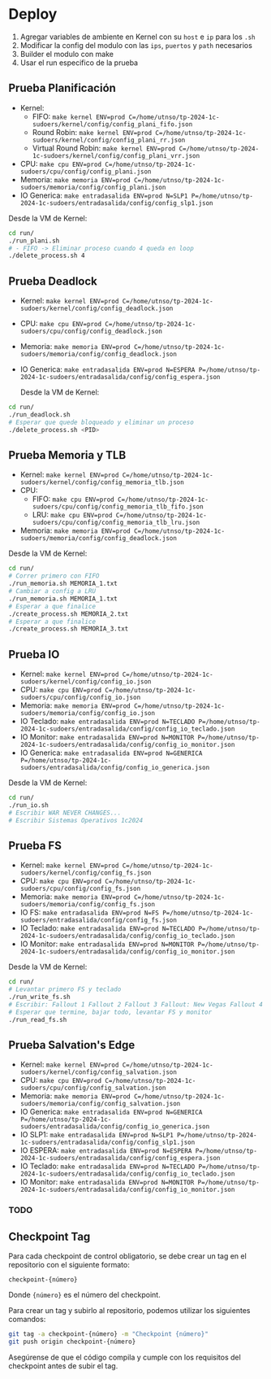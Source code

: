 # Deploy

1. Agregar variables de ambiente en Kernel con su `host` e `ip` para los `.sh`
2. Modificar la config del modulo con las `ips`, `puertos` y `path` necesarios
3. Builder el modulo con make
4. Usar el run especifico de la prueba

## Prueba Planificación

- Kernel:
  - FIFO: `make kernel ENV=prod C=/home/utnso/tp-2024-1c-sudoers/kernel/config/config_plani_fifo.json`
  - Round Robin: `make kernel ENV=prod C=/home/utnso/tp-2024-1c-sudoers/kernel/config/config_plani_rr.json`
  - Virtual Round Robin: `make kernel ENV=prod C=/home/utnso/tp-2024-1c-sudoers/kernel/config/config_plani_vrr.json`
- CPU: `make cpu ENV=prod C=/home/utnso/tp-2024-1c-sudoers/cpu/config/config_plani.json`
- Memoria: `make memoria ENV=prod C=/home/utnso/tp-2024-1c-sudoers/memoria/config/config_plani.json`
- IO Generica: `make entradasalida ENV=prod N=SLP1 P=/home/utnso/tp-2024-1c-sudoers/entradasalida/config/config_slp1.json`

Desde la VM de Kernel:

```bash
cd run/
./run_plani.sh
# - FIFO -> Eliminar proceso cuando 4 queda en loop
./delete_process.sh 4
```

## Prueba Deadlock

- Kernel: `make kernel ENV=prod C=/home/utnso/tp-2024-1c-sudoers/kernel/config/config_deadlock.json`
- CPU: `make cpu ENV=prod C=/home/utnso/tp-2024-1c-sudoers/cpu/config/config_deadlock.json`
- Memoria: `make memoria ENV=prod C=/home/utnso/tp-2024-1c-sudoers/memoria/config/config_deadlock.json`
- IO Generica: `make entradasalida ENV=prod N=ESPERA P=/home/utnso/tp-2024-1c-sudoers/entradasalida/config/config_espera.json`

  Desde la VM de Kernel:

```bash
cd run/
./run_deadlock.sh
# Esperar que quede bloqueado y eliminar un proceso
./delete_process.sh <PID>
```

## Prueba Memoria y TLB

- Kernel: `make kernel ENV=prod C=/home/utnso/tp-2024-1c-sudoers/kernel/config/config_memoria_tlb.json`
- CPU:
  - FIFO: `make cpu ENV=prod C=/home/utnso/tp-2024-1c-sudoers/cpu/config/config_memoria_tlb_fifo.json`
  - LRU: `make cpu ENV=prod C=/home/utnso/tp-2024-1c-sudoers/cpu/config/config_memoria_tlb_lru.json`
- Memoria: `make memoria ENV=prod C=/home/utnso/tp-2024-1c-sudoers/memoria/config/config_deadlock.json`

Desde la VM de Kernel:

```bash
cd run/
# Correr primero con FIFO
./run_memoria.sh MEMORIA_1.txt
# Cambiar a config a LRU
./run_memoria.sh MEMORIA_1.txt
# Esperar a que finalice
./create_process.sh MEMORIA_2.txt
# Esperar a que finalice
./create_process.sh MEMORIA_3.txt
```

## Prueba IO

- Kernel: `make kernel ENV=prod C=/home/utnso/tp-2024-1c-sudoers/kernel/config/config_io.json`
- CPU: `make cpu ENV=prod C=/home/utnso/tp-2024-1c-sudoers/cpu/config/config_io.json`
- Memoria: `make memoria ENV=prod C=/home/utnso/tp-2024-1c-sudoers/memoria/config/config_io.json`
- IO Teclado: `make entradasalida ENV=prod N=TECLADO P=/home/utnso/tp-2024-1c-sudoers/entradasalida/config/config_io_teclado.json`
- IO Monitor: `make entradasalida ENV=prod N=MONITOR P=/home/utnso/tp-2024-1c-sudoers/entradasalida/config/config_io_monitor.json`
- IO Generica: `make entradasalida ENV=prod N=GENERICA P=/home/utnso/tp-2024-1c-sudoers/entradasalida/config/config_io_generica.json`

Desde la VM de Kernel:

```bash
cd run/
./run_io.sh
# Escribir WAR NEVER CHANGES...
# Escribir Sistemas Operativos 1c2024
```

## Prueba FS

- Kernel: `make kernel ENV=prod C=/home/utnso/tp-2024-1c-sudoers/kernel/config/config_fs.json`
- CPU: `make cpu ENV=prod C=/home/utnso/tp-2024-1c-sudoers/cpu/config/config_fs.json`
- Memoria: `make memoria ENV=prod C=/home/utnso/tp-2024-1c-sudoers/memoria/config/config_fs.json`
- IO FS: `make entradasalida ENV=prod N=FS P=/home/utnso/tp-2024-1c-sudoers/entradasalida/config/config_fs.json`
- IO Teclado: `make entradasalida ENV=prod N=TECLADO P=/home/utnso/tp-2024-1c-sudoers/entradasalida/config/config_io_teclado.json`
- IO Monitor: `make entradasalida ENV=prod N=MONITOR P=/home/utnso/tp-2024-1c-sudoers/entradasalida/config/config_io_monitor.json`

Desde la VM de Kernel:

```bash
cd run/
# Levantar primero FS y teclado
./run_write_fs.sh
# Escribir: Fallout 1 Fallout 2 Fallout 3 Fallout: New Vegas Fallout 4 Fallout 76
# Esperar que termine, bajar todo, levantar FS y monitor
./run_read_fs.sh
```

## Prueba Salvation's Edge

- Kernel: `make kernel ENV=prod C=/home/utnso/tp-2024-1c-sudoers/kernel/config/config_salvation.json`
- CPU: `make cpu ENV=prod C=/home/utnso/tp-2024-1c-sudoers/cpu/config/config_salvation.json`
- Memoria: `make memoria ENV=prod C=/home/utnso/tp-2024-1c-sudoers/memoria/config/config_salvation.json`
- IO Generica: `make entradasalida ENV=prod N=GENERICA P=/home/utnso/tp-2024-1c-sudoers/entradasalida/config/config_io_generica.json`
- IO SLP1: `make entradasalida ENV=prod N=SLP1 P=/home/utnso/tp-2024-1c-sudoers/entradasalida/config/config_slp1.json`
- IO ESPERA: `make entradasalida ENV=prod N=ESPERA P=/home/utnso/tp-2024-1c-sudoers/entradasalida/config/config_espera.json`
- IO Teclado: `make entradasalida ENV=prod N=TECLADO P=/home/utnso/tp-2024-1c-sudoers/entradasalida/config/config_io_teclado.json`
- IO Monitor: `make entradasalida ENV=prod N=MONITOR P=/home/utnso/tp-2024-1c-sudoers/entradasalida/config/config_io_monitor.json`

### TODO

## Checkpoint Tag

Para cada checkpoint de control obligatorio, se debe crear un tag en el
repositorio con el siguiente formato:

```
checkpoint-{número}
```

Donde `{número}` es el número del checkpoint.

Para crear un tag y subirlo al repositorio, podemos utilizar los siguientes
comandos:

```bash
git tag -a checkpoint-{número} -m "Checkpoint {número}"
git push origin checkpoint-{número}
```

Asegúrense de que el código compila y cumple con los requisitos del checkpoint
antes de subir el tag.
